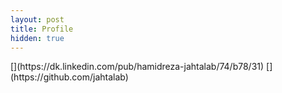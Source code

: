 ```yaml
---
layout: post
title: Profile
hidden: true
---
```


<span>
[<i class="fa fa-linkedin-square fa-2x" style="color:#0077B5"></i>](https://dk.linkedin.com/pub/hamidreza-jahtalab/74/b78/31)
[<i class="fa fa-github fa-2x" style="color:black"></i>](https://github.com/jahtalab)
</span>